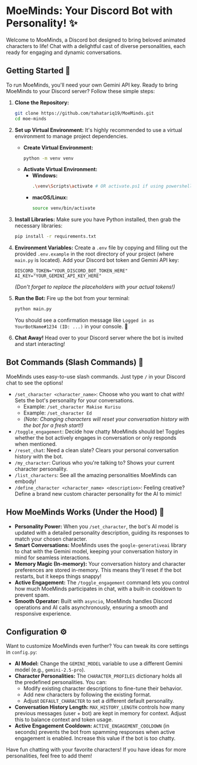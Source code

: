 # MoeMinds: Your Discord Bot with Personality! ✨

Welcome to MoeMinds, a Discord bot designed to bring beloved animated characters to life! Chat with a delightful cast of diverse personalities, each ready for engaging and dynamic conversations.

## Getting Started 🚀

To run MoeMinds, you'll need your own Gemini API key. Ready to bring MoeMinds to your Discord server? Follow these simple steps:

1.  **Clone the Repository:**
    ```bash
    git clone https://github.com/tahatariq19/MoeMinds.git
    cd moe-minds
    ```
2.  **Set up Virtual Environment:**
    It's highly recommended to use a virtual environment to manage project dependencies.

    *   **Create Virtual Environment:**
        ```bash
        python -m venv venv
        ```
    *   **Activate Virtual Environment:**
        *   **Windows:**
            ```bash
            .\venv\Scripts\activate # OR activate.ps1 if using powershell
            ```
        *   **macOS/Linux:**
            ```bash
            source venv/bin/activate
            ```
3.  **Install Libraries:** Make sure you have Python installed, then grab the necessary libraries:
    ```bash
    pip install -r requirements.txt
    ```
4.  **Environment Variables:** Create a `.env` file by copying and filling out the provided `.env.example` in the root directory of your project (where `main.py` is located). Add your Discord bot token and Gemini API key:
    ```
    DISCORD_TOKEN="YOUR_DISCORD_BOT_TOKEN_HERE"
    AI_KEY="YOUR_GEMINI_API_KEY_HERE"
    ```
    *(Don't forget to replace the placeholders with your actual tokens!)*
5.  **Run the Bot:** Fire up the bot from your terminal:
    ```bash
    python main.py
    ```
    You should see a confirmation message like `Logged in as YourBotName#1234 (ID: ...)` in your console. 🎉
6.  **Chat Away!** Head over to your Discord server where the bot is invited and start interacting!

## Bot Commands (Slash Commands) 🤖

MoeMinds uses easy-to-use slash commands. Just type `/` in your Discord chat to see the options!

*   `/set_character <character_name>`: Choose who you want to chat with! Sets the bot's personality for your conversations.
    *   Example: `/set_character Makise Kurisu`
    *   Example: `/set_character Ed`
    *   *(Note: Changing characters will reset your conversation history with the bot for a fresh start!)*
*   `/toggle_engagement`: Decide how chatty MoeMinds should be! Toggles whether the bot actively engages in conversation or only responds when mentioned.
*   `/reset_chat`: Need a clean slate? Clears your personal conversation history with the bot.
*   `/my_character`: Curious who you're talking to? Shows your current character personality.
*   `/list_characters`: See all the amazing personalities MoeMinds can embody!
*   `/define_character <character_name> <description>`: Feeling creative? Define a brand new custom character personality for the AI to mimic!

## How MoeMinds Works (Under the Hood) 🧠

*   **Personality Power:** When you `/set_character`, the bot's AI model is updated with a detailed personality description, guiding its responses to match your chosen character.
*   **Smart Conversations:** MoeMinds uses the `google-generativeai` library to chat with the Gemini model, keeping your conversation history in mind for seamless interactions.
*   **Memory Magic (In-memory):** Your conversation history and character preferences are stored in-memory. This means they'll reset if the bot restarts, but it keeps things snappy!
*   **Active Engagement:** The `/toggle_engagement` command lets you control how much MoeMinds participates in chat, with a built-in cooldown to prevent spam.
*   **Smooth Operator:** Built with `asyncio`, MoeMinds handles Discord operations and AI calls asynchronously, ensuring a smooth and responsive experience.

## Configuration ⚙️

Want to customize MoeMinds even further? You can tweak its core settings in `config.py`:

*   **AI Model:** Change the `GEMINI_MODEL` variable to use a different Gemini model (e.g., `gemini-2.5-pro`).
*   **Character Personalities:** The `CHARACTER_PROFILES` dictionary holds all the predefined personalities. You can:
    *   Modify existing character descriptions to fine-tune their behavior.
    *   Add new characters by following the existing format.
    *   Adjust `DEFAULT_CHARACTER` to set a different default personality.
*   **Conversation History Length:** `MAX_HISTORY_LENGTH` controls how many previous messages (user + bot) are kept in memory for context. Adjust this to balance context and token usage.
*   **Active Engagement Cooldown:** `ACTIVE_ENGAGEMENT_COOLDOWN` (in seconds) prevents the bot from spamming responses when active engagement is enabled. Increase this value if the bot is too chatty.

Have fun chatting with your favorite characters! If you have ideas for more personalities, feel free to add them!
